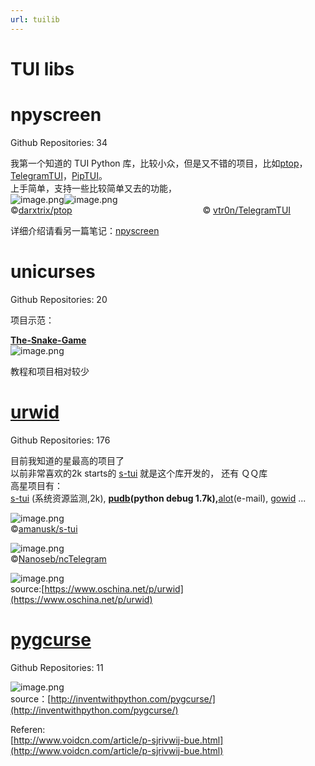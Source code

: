 ```yaml
---
url: tuilib
---
```


# TUI libs

<a name="SQqEA"></a>
# npyscreen

Github Repositories: 34

我第一个知道的 TUI Python 库，比较小众，但是又不错的项目，比如[ptop](https://github.com/darxtrix/ptop)，[TelegramTUI](https://github.com/vtr0n/TelegramTUI)，[PipTUI](https://github.com/nitanmarcel/PipTUI)。<br />上手简单，支持一些比较简单又去的功能，<br />![image.png](https://cdn.nlark.com/yuque/0/2020/png/691897/1581064335401-7d4c33e3-447e-4972-a7cc-ee94137a2209.png#align=left&display=inline&height=200&name=image.png&originHeight=450&originWidth=901&size=235409&status=done&style=none&width=400)![image.png](https://cdn.nlark.com/yuque/0/2020/png/691897/1581064361364-6acdbfff-775a-4b04-8019-b6d21f6fe2f6.png#align=left&display=inline&height=200&name=image.png&originHeight=540&originWidth=867&size=78082&status=done&style=none&width=321)<br />©[darxtrix/ptop](https://github.com/darxtrix/ptop)                                                     © [vtr0n/TelegramTUI](https://github.com/vtr0n/TelegramTUI)

详细介绍请看另一篇笔记：[npyscreen](https://www.yuque.com/liuwenkan/kkgzbw/mpua6h)

<a name="5knVn"></a>
# unicurses
Github Repositories: 20

项目示范：

**[The-Snake-Game](https://github.com/justpwned/The-Snake-Game)**<br />![image.png](https://cdn.nlark.com/yuque/0/2020/png/691897/1581065568839-7bfc0605-22b3-4037-b122-89f1ba71b166.png#align=left&display=inline&height=401&name=image.png&originHeight=401&originWidth=375&size=191436&status=done&style=none&width=375)

教程和项目相对较少

<a name="ywoa9"></a>
# [urwid](https://github.com/urwid/urwid)
Github Repositories: 176<br />

目前我知道的星最高的项目了<br />以前非常喜欢的2k starts的 [s-tui](https://github.com/amanusk/s-tui) 就是这个库开发的， 还有 ＱＱ库<br />高星项目有：<br />[s-tui](https://github.com/amanusk/s-tui) (系统资源监测,2k), **[pudb](https://github.com/inducer/pudb)(python debug 1.7k),**[alot](https://github.com/pazz/alot)(e-mail), [gowid](https://github.com/gcla/gowid) ...


![image.png](https://cdn.nlark.com/yuque/0/2020/png/691897/1581066252699-c8b67376-d927-4910-adc0-526e6ddf69c3.png#align=left&display=inline&height=712&name=image.png&originHeight=712&originWidth=1051&size=94611&status=done&style=none&width=1051)<br />©[amanusk/s-tui](https://github.com/amanusk/s-tui)


![image.png](https://cdn.nlark.com/yuque/0/2020/png/691897/1581067526046-05de3883-8447-4939-865e-812ef47e50e3.png#align=left&display=inline&height=473&name=image.png&originHeight=473&originWidth=801&size=55660&status=done&style=none&width=801)<br />©[Nanoseb/ncTelegram](https://github.com/Nanoseb/ncTelegram)


![image.png](https://cdn.nlark.com/yuque/0/2020/png/691897/1581067612829-36890b44-e203-4ac3-9ff7-fdeaed745d82.png#align=left&display=inline&height=398&name=image.png&originHeight=398&originWidth=482&size=32934&status=done&style=none&width=482)<br />source:[https://www.oschina.net/p/urwid](https://www.oschina.net/p/urwid)

<a name="SDY7Q"></a>
# [pygcurse](http://inventwithpython.com/pygcurse/)
Github Repositories: 11

![image.png](https://cdn.nlark.com/yuque/0/2020/png/691897/1581067962946-e0270c70-3646-49f5-9bd6-fb05bd27b358.png#align=left&display=inline&height=653&name=image.png&originHeight=653&originWidth=536&size=90171&status=done&style=none&width=536)<br />source：[http://inventwithpython.com/pygcurse/](http://inventwithpython.com/pygcurse/)


Referen:<br />[http://www.voidcn.com/article/p-sjrivwij-bue.html](http://www.voidcn.com/article/p-sjrivwij-bue.html)
